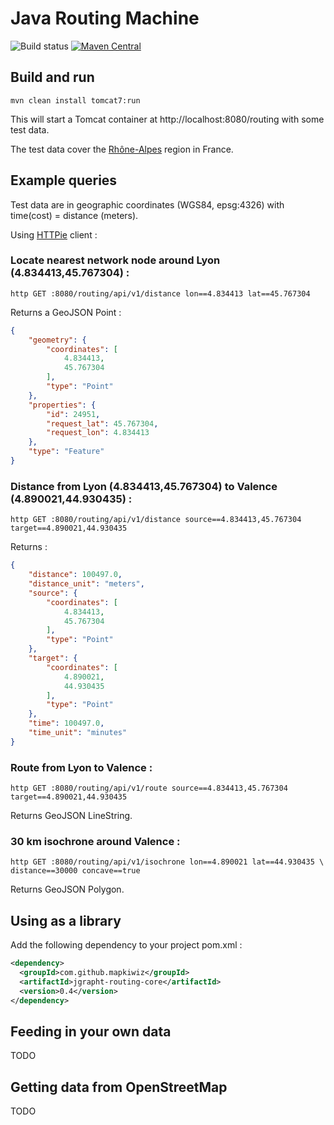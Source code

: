 # Java Routing Machine

![Build status](https://travis-ci.org/mapkiwiz/jgrapht-routing.svg)
[![Maven Central](https://maven-badges.herokuapp.com/maven-central/com.github.mapkiwiz/jgrapht-routing/badge.svg?style=flat)](https://maven-badges.herokuapp.com/maven-central/com.github.mapkiwiz/jgrapht-routing)

## Build and run

```
mvn clean install tomcat7:run
```

This will start a Tomcat container at http://localhost:8080/routing with some test data.

The test data cover the [Rhône-Alpes](https://fr.wikipedia.org/wiki/Rh%C3%B4ne-Alpes) region in France.


## Example queries

Test data are in geographic coordinates (WGS84, epsg:4326) with time(cost) = distance (meters).

Using [HTTPie](https://github.com/jkbrzt/httpie) client :

### Locate nearest network node around Lyon (4.834413,45.767304) :

```
http GET :8080/routing/api/v1/distance lon==4.834413 lat==45.767304
```
Returns a GeoJSON Point :
```json
{
    "geometry": {
        "coordinates": [
            4.834413, 
            45.767304
        ], 
        "type": "Point"
    }, 
    "properties": {
        "id": 24951, 
        "request_lat": 45.767304, 
        "request_lon": 4.834413
    }, 
    "type": "Feature"
}
```

### Distance from Lyon (4.834413,45.767304) to Valence (4.890021,44.930435) :

```
http GET :8080/routing/api/v1/distance source==4.834413,45.767304 target==4.890021,44.930435
```
Returns :
```json
{
    "distance": 100497.0, 
    "distance_unit": "meters", 
    "source": {
        "coordinates": [
            4.834413, 
            45.767304
        ], 
        "type": "Point"
    }, 
    "target": {
        "coordinates": [
            4.890021, 
            44.930435
        ], 
        "type": "Point"
    }, 
    "time": 100497.0, 
    "time_unit": "minutes"
}
```

### Route from Lyon to Valence :

```
http GET :8080/routing/api/v1/route source==4.834413,45.767304 target==4.890021,44.930435
```
Returns GeoJSON LineString.

### 30 km isochrone around Valence :
```
http GET :8080/routing/api/v1/isochrone lon==4.890021 lat==44.930435 \
distance==30000 concave==true
```
Returns GeoJSON Polygon.

## Using as a library

Add the following dependency to your project pom.xml :

```xml
<dependency>
  <groupId>com.github.mapkiwiz</groupId>
  <artifactId>jgrapht-routing-core</artifactId>
  <version>0.4</version>
</dependency>
```

## Feeding in your own data

TODO

## Getting data from OpenStreetMap

TODO
